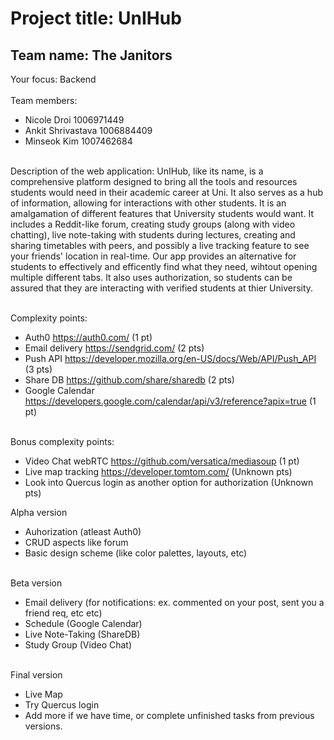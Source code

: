 # Project title: UnIHub
## Team name: The Janitors
Your focus: Backend <br /> <br />
Team members:
- Nicole Droi 1006971449
- Ankit Shrivastava 1006884409
- Minseok Kim 1007462684 <br /> <br />

Description of the web application:
UnIHub, like its name, is a comprehensive platform designed to bring all the tools and resources students would need in their academic career at Uni. It also serves as a hub of information, allowing for interactions with other students. It is an amalgamation of different features that University students would want. It includes a Reddit-like forum, creating study groups (along with video chatting), live note-taking with students during lectures, creating and sharing timetables with peers, and possibly a live tracking feature to see your friends' location in real-time. Our app provides an alternative for students to effectively and efficently find what they need, wihtout opening multiple different tabs. It also uses authorization, so students can be assured that they are interacting with verified students at thier University. 
<br /> <br />


Complexity points:
- Auth0 https://auth0.com/ (1 pt)
- Email delivery https://sendgrid.com/ (2 pts)
- Push API https://developer.mozilla.org/en-US/docs/Web/API/Push_API (3 pts)
- Share DB https://github.com/share/sharedb (2 pts)
- Google Calendar https://developers.google.com/calendar/api/v3/reference?apix=true (1 pt) <br /> <br />

Bonus complexity points:
- Video Chat webRTC https://github.com/versatica/mediasoup (1 pt)
- Live map tracking https://developer.tomtom.com/ (Unknown pts)
- Look into Quercus login as another option for authorization (Unknown pts)

Alpha version 
- Auhorization (atleast Auth0)
- CRUD aspects like forum
- Basic design scheme (like color palettes, layouts, etc) <br /> <br />

Beta version 
- Email delivery (for notifications: ex. commented on your post, sent you a friend req, etc etc)
- Schedule (Google Calendar) 
- Live Note-Taking (ShareDB)
- Study Group (Video Chat) <br /> <br />

Final version 
- Live Map 
- Try Quercus login
- Add more if we have time, or complete unfinished tasks from previous versions. <br /> <br />
